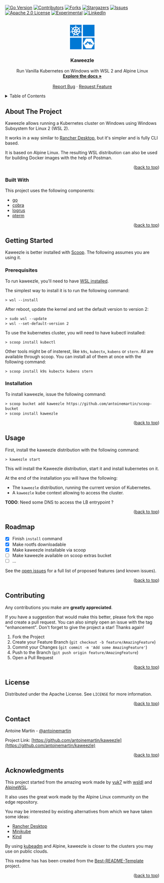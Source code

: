 <div id="top"></div>

<!-- PROJECT SHIELDS -->

[![Go Version][go-version]][go-version]
[![Contributors][contributors-shield]][contributors-url]
[![Forks][forks-shield]][forks-url] [![Stargazers][stars-shield]][stars-url]
[![Issues][issues-shield]][issues-url]
[![Apache 2.0 License][license-shield]][license-url]
[![Experimental][stability]][license-url]
[![LinkedIn][linkedin-shield]][linkedin-url]

<!-- PROJECT LOGO -->
<br />
<div align="center">

  <a href="https://github.com/antoinemartin/kaweezle">
    <img src="images/logo.svg" alt="Logo" width="80" height="80">
  </a>
  <h3 align="center">Kaweezle</h3>

  <p align="center">
    Run Vanilla Kubernetes on Windows with WSL 2 and Alpine Linux
    <br />
    <a href="https://github.com/antoinemartin/kaweezle"><strong>Explore the docs »</strong></a>
    <br />
    <br />
    <a href="https://github.com/antoinemartin/kaweezle/issues">Report Bug</a>
    ·
    <a href="https://github.com/antoinemartin/kaweezle/issues">Request Feature</a>
  </p>
</div>

<!-- TABLE OF CONTENTS -->
<details>
  <summary>Table of Contents</summary>
  <ol>
    <li>
      <a href="#about-the-project">About The Project</a>
      <ul>
        <li><a href="#built-with">Built With</a></li>
      </ul>
    </li>
    <li>
      <a href="#getting-started">Getting Started</a>
      <ul>
        <li><a href="#prerequisites">Prerequisites</a></li>
        <li><a href="#installation">Installation</a></li>
      </ul>
    </li>
    <li><a href="#usage">Usage</a></li>
    <li><a href="#roadmap">Roadmap</a></li>
    <li><a href="#contributing">Contributing</a></li>
    <li><a href="#license">License</a></li>
    <li><a href="#contact">Contact</a></li>
    <li><a href="#acknowledgments">Acknowledgments</a></li>
  </ol>
</details>

<!-- ABOUT THE PROJECT -->

## About The Project

Kaweezle allows running a Kubernetes cluster on Windows using Windows Subsystem
for Linux 2 (WSL 2).

It works in a way similar to [Rancher Desktop](https://rancherdesktop.io/), but
it's simpler and is fully CLI based.

It is based on Alpine Linux. The resulting WSL distribution can also be used for
building Docker images with the help of Postman.

<p align="right">(<a href="#top">back to top</a>)</p>

### Built With

This project uses the following components:

- [go](https://go.dev/)
- [cobra](https://github.com/spf13/cobra)
- [logrus](github.com/sirupsen/logrus)
- [pterm](https://github.com/pterm/pterm)

<p align="right">(<a href="#top">back to top</a>)</p>

<!-- GETTING STARTED -->

## Getting Started

Kaweezle is better installed with [Scoop](https://scoop.sh/). The following
assumes you are using it.

### Prerequisites

To run kaweezle, you'll need to have
[WSL installed](https://docs.microsoft.com/en-us/windows/wsl/install).

The simplest way to install it is to run the following command:

```console
> wsl --install
```

After reboot, update the kernel and set the default version to version 2:

```console
> sudo wsl --update
> wsl --set-default-version 2
```

To use the kubernetes cluster, you will need to have kubectl installed:

```console
> scoop install kubectl
```

Other tools might be of insterest, like `k9s`, `kubectx`, `kubens` or `stern`.
All are available through scoop. You can install all of them at once with the
following command:

```console
> scoop install k9s kubectx kubens stern
```

### Installation

To install kaweezle, issue the following command:

```console
> scoop bucket add kaweezle https://github.com/antoinemartin/scoop-bucket
> scoop install kaweezle
```

<p align="right">(<a href="#top">back to top</a>)</p>

<!-- USAGE EXAMPLES -->

## Usage

First, install the kaweezle distribution with the following command:

```console
> kaweezle start
```

This will install the Kaweezle distribution, start it and install kubernetes on
it.

At the end of the installation you will have the following:

- The `kaweezle` distribution, running the current version of Kubernetes.
- A `kaweezle` kube context allowing to access the cluster.

**TODO**: Need some DNS to access the LB entrypoint ?

<p align="right">(<a href="#top">back to top</a>)</p>

<!-- ROADMAP -->

## Roadmap

- [x] Finish `install` command
- [x] Make rootfs downloadable
- [x] Make kaweezle installable via scoop
- [ ] Make kaweezle available on scoop extras bucket
- [ ] ...

See the [open issues](https://github.com/antoinemartin/kaweezle/issues) for a
full list of proposed features (and known issues).

<p align="right">(<a href="#top">back to top</a>)</p>

<!-- CONTRIBUTING -->

## Contributing

Any contributions you make are **greatly appreciated**.

If you have a suggestion that would make this better, please fork the repo and
create a pull request. You can also simply open an issue with the tag
"enhancement". Don't forget to give the project a star! Thanks again!

1. Fork the Project
2. Create your Feature Branch (`git checkout -b feature/AmazingFeature`)
3. Commit your Changes (`git commit -m 'Add some AmazingFeature'`)
4. Push to the Branch (`git push origin feature/AmazingFeature`)
5. Open a Pull Request

<p align="right">(<a href="#top">back to top</a>)</p>

<!-- LICENSE -->

## License

Distributed under the Apache License. See `LICENSE` for more information.

<p align="right">(<a href="#top">back to top</a>)</p>

<!-- CONTACT -->

## Contact

Antoine Martin - [@antoinemartin](https://twitter.com/antoinemartin)

Project Link:
[https://github.com/antoinemartin/kaweezle](https://github.com/antoinemartin/kaweezle)

<p align="right">(<a href="#top">back to top</a>)</p>

<!-- ACKNOWLEDGMENTS -->

## Acknowledgments

This project started from the amazing work made by
[yuk7](https://github.com/yuk7) with [wsldl](https://github.com/yuk7/wsldl) and
[AlpineWSL](https://github.com/yuk7/AlpineWSL).

It also uses the great work made by the Alpine Linux community on the edge
repository.

You may be interested by existing alternatives from which we have taken some
ideas:

- [Rancher Desktop](https://rancherdesktop.io/)
- [Minikube](https://github.com/kubernetes/minikube)
- [Kind](https://kind.sigs.k8s.io/)

By using
[kubeadm](https://kubernetes.io/docs/setup/production-environment/tools/kubeadm/create-cluster-kubeadm/)
and Alpine, kaweezle is closer to the clusters you may use on public clouds.

This readme has has been created from the
[Best-README-Template](https://github.com/othneildrew/Best-README-Template)
project.

<p align="right">(<a href="#top">back to top</a>)</p>

<!-- MARKDOWN LINKS & IMAGES -->
<!-- https://www.markdownguide.org/basic-syntax/#reference-style-links -->

[contributors-shield]:
  https://img.shields.io/github/contributors/antoinemartin/kaweezle.svg?style=flat
[contributors-url]:
  https://github.com/antoinemartin/kaweezle/graphs/contributors
[forks-shield]:
  https://img.shields.io/github/forks/antoinemartin/kaweezle.svg?style=flat
[forks-url]: https://github.com/antoinemartin/kaweezle/network/members
[stars-shield]:
  https://img.shields.io/github/stars/antoinemartin/kaweezle.svg?style=flat
[stars-url]: https://github.com/antoinemartin/kaweezle/stargazers
[issues-shield]:
  https://img.shields.io/github/issues/antoinemartin/kaweezle.svg?style=flat
[issues-url]: https://github.com/antoinemartin/kaweezle/issues
[license-shield]:
  https://img.shields.io/badge/license-apache_2.0-green?style=flat&logo=none
[license-url]: https://github.com/antoinemartin/kaweezle/blob/master/LICENSE
[linkedin-shield]:
  https://img.shields.io/badge/-LinkedIn-black.svg?style=flat&logo=linkedin&colorB=555
[linkedin-url]: https://linkedin.com/in/antoinemartin
[go-version]: https://img.shields.io/badge/Go-1.17+-00ADD8?style=flat&logo=go
[stability]:
  https://img.shields.io/badge/stability-experimental-orange?style=flat

